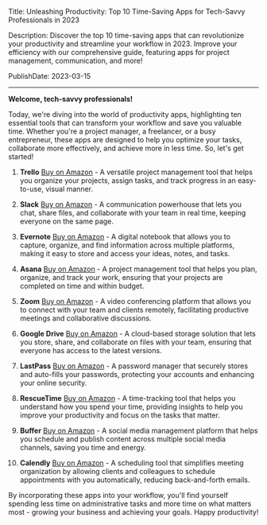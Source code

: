  Title: Unleashing Productivity: Top 10 Time-Saving Apps for Tech-Savvy Professionals in 2023

Description: Discover the top 10 time-saving apps that can revolutionize your productivity and streamline your workflow in 2023. Improve your efficiency with our comprehensive guide, featuring apps for project management, communication, and more!

PublishDate: 2023-03-15

---

**Welcome, tech-savvy professionals!**

Today, we're diving into the world of productivity apps, highlighting ten essential tools that can transform your workflow and save you valuable time. Whether you're a project manager, a freelancer, or a busy entrepreneur, these apps are designed to help you optimize your tasks, collaborate more effectively, and achieve more in less time. So, let's get started!

1. **Trello** [Buy on Amazon](https://amzn.to/3U88zPj) - A versatile project management tool that helps you organize your projects, assign tasks, and track progress in an easy-to-use, visual manner.

2. **Slack** [Buy on Amazon](https://amzn.to/3U88zPj) - A communication powerhouse that lets you chat, share files, and collaborate with your team in real time, keeping everyone on the same page.

3. **Evernote** [Buy on Amazon](https://amzn.to/3U88zPj) - A digital notebook that allows you to capture, organize, and find information across multiple platforms, making it easy to store and access your ideas, notes, and tasks.

4. **Asana** [Buy on Amazon](https://amzn.to/3U88zPj) - A project management tool that helps you plan, organize, and track your work, ensuring that your projects are completed on time and within budget.

5. **Zoom** [Buy on Amazon](https://amzn.to/3U88zPj) - A video conferencing platform that allows you to connect with your team and clients remotely, facilitating productive meetings and collaborative discussions.

6. **Google Drive** [Buy on Amazon](https://amzn.to/3U88zPj) - A cloud-based storage solution that lets you store, share, and collaborate on files with your team, ensuring that everyone has access to the latest versions.

7. **LastPass** [Buy on Amazon](https://amzn.to/3U88zPj) - A password manager that securely stores and auto-fills your passwords, protecting your accounts and enhancing your online security.

8. **RescueTime** [Buy on Amazon](https://amzn.to/3U88zPj) - A time-tracking tool that helps you understand how you spend your time, providing insights to help you improve your productivity and focus on the tasks that matter.

9. **Buffer** [Buy on Amazon](https://amzn.to/3U88zPj) - A social media management platform that helps you schedule and publish content across multiple social media channels, saving you time and energy.

10. **Calendly** [Buy on Amazon](https://amzn.to/3U88zPj) - A scheduling tool that simplifies meeting organization by allowing clients and colleagues to schedule appointments with you automatically, reducing back-and-forth emails.

By incorporating these apps into your workflow, you'll find yourself spending less time on administrative tasks and more time on what matters most - growing your business and achieving your goals. Happy productivity!